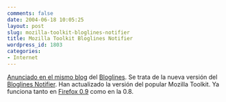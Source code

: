 ```yaml
---
comments: false
date: 2004-06-18 10:05:25
layout: post
slug: mozilla-toolkit-bloglines-notifier
title: Mozilla Toolkit Bloglines Notifier
wordpress_id: 1803
categories:
- Internet
---
```


[Anunciado en el mismo blog](http://www.bloglines.com/about/news#62) del [Bloglines](http://www.bloglines.com/). Se trata de la nueva versión del [Bloglines Notifier](http://www.bloglines.com/about/notifier). Han actualizado la versión del popular Mozilla Toolkit. Ya funciona tanto en [Firefox 0.9](http://www.mozilla.org/products/firefox/) como en la 0.8.




 
